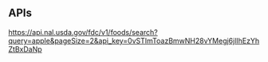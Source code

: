 

## APIs
https://api.nal.usda.gov/fdc/v1/foods/search?query=apple&pageSize=2&api_key=0vSTImToazBmwNH28vYMegj6jlIhEzYhZtBxDaNp


